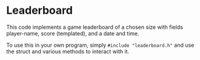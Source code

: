 <h1>Leaderboard</h1>
<p>
    This code implements a game leaderboard of a chosen size with fields player-name, score (templated), and a date and time.
</p>
<p>
    To use this in your own program, simply <code>#include "leaderboard.h"</code> and use the struct and various methods to interact with it.
</p>